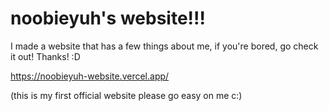 # noobieyuh's website!!!

I made a website that has a few things about me, if you're bored, go check it out! Thanks! :D

https://noobieyuh-website.vercel.app/

(this is my first official website please go easy on me c:)
